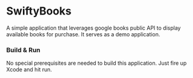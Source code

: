 # SwiftyBooks
A simple application that leverages google books public API to display available books for purchase. It serves as a demo application.

### Build & Run
No special prerequisites are needed to build this application. Just fire up Xcode and hit run.
